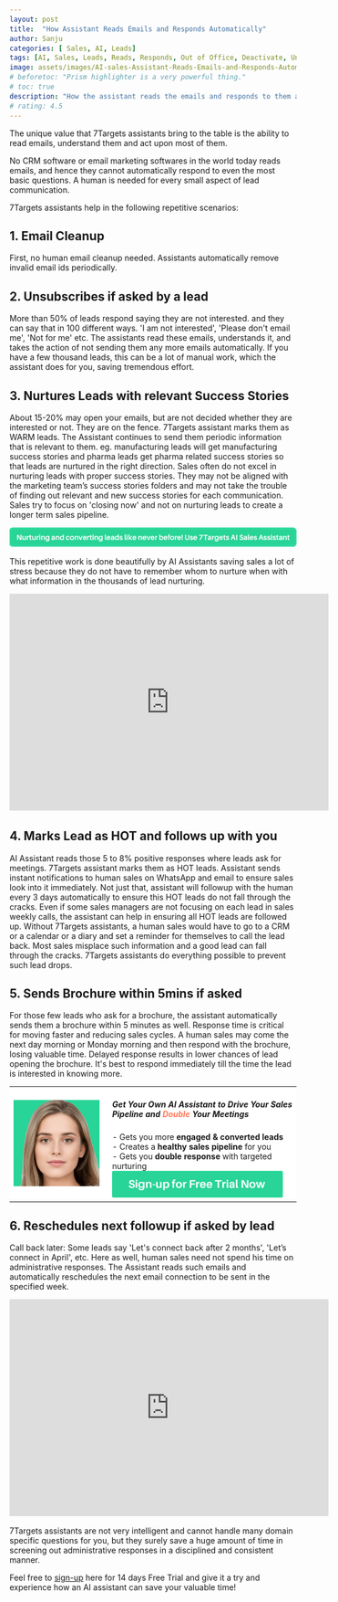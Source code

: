 ```yaml
---
layout: post
title:  "How Assistant Reads Emails and Responds Automatically"
author: Sanju
categories: [ Sales, AI, Leads]
tags: [AI, Sales, Leads, Reads, Responds, Out of Office, Deactivate, Unsubscribe, Follow-up]
image: assets/images/AI-sales-Assistant-Reads-Emails-and-Responds-Automatically.png
# beforetoc: "Prism highlighter is a very powerful thing."
# toc: true
description: "How the assistant reads the emails and responds to them automatically in repetitive scenarios."
# rating: 4.5
---
```

The unique value that 7Targets assistants bring to the table is the ability to read emails, understand them and act upon most of them. 

No CRM software or email marketing softwares in the world today reads emails, and hence they cannot automatically respond to even the most basic questions. A human is needed for every small aspect of lead communication. 

7Targets assistants help in the following repetitive scenarios: 

## 1. Email Cleanup

First, no human email cleanup needed. Assistants automatically remove invalid email ids periodically. 

## 2. Unsubscribes if asked by a lead

More than 50% of leads respond saying they are not interested. and they can say that in 100 different ways. 'I am not interested', 'Please don't email me', 'Not for me' etc. The assistants read these emails, understands it, and takes the action of not sending them any more emails automatically. If you have a few thousand leads, this can be a lot of manual work, which the assistant does for you, saving tremendous effort.  

## 3. Nurtures Leads with relevant Success Stories

About 15-20% may open your emails, but are not decided whether they are interested or not. They are on the fence. 7Targets assistant marks them as WARM leads. The Assistant continues to send them periodic information that is relevant to them. eg. manufacturing leads will get manufacturing success stories and pharma leads get pharma related success stories so that leads are nurtured in the right direction. Sales often do not excel in nurturing leads with proper success stories. They may not be aligned with the marketing team’s success stories folders and may not take the trouble of finding out relevant and new success stories for each communication.  Sales try to focus on 'closing now' and not on nurturing leads to create a longer term sales pipeline. 


[![image](../assets/images/Converting-leads-using-7Targets-AI-Sales-Assistant.png)](https://blog.7targets.ai/nurturing-and-converting-leads-like-never-before-use-7targets-ai-sales-assistant/)

This repetitive work is done beautifully by AI Assistants saving sales a lot of stress because they do not have to remember whom to nurture when with what information in the thousands of lead nurturing. 

<div class="video-container">
    <iframe src="https://www.youtube.com/embed/07ubSuJ3yKg" height="380" width="560" 
    allow="autoplay; encrypted-media"
    frameborder="0">
    </iframe>
</div>

## 4. Marks Lead as HOT and follows up with you

AI Assistant reads those 5 to 8% positive responses where leads ask for meetings. 7Targets assistant marks them as HOT leads. Assistant sends instant notifications to human sales on WhatsApp and email to ensure sales look into it immediately.  Not just that, assistant will followup with the human every 3 days automatically to ensure this HOT leads do not fall through the cracks. Even if some sales managers are not focusing on each lead in sales weekly calls, the assistant can help in ensuring all HOT leads are followed up. Without 7Targets assistants, a human sales would have to go to a CRM or a calendar or a diary and set a reminder for themselves to call the lead back. Most sales misplace such information and a good lead can fall through the cracks. 7Targets assistants do everything possible to prevent such lead drops. 

## 5. Sends Brochure within 5mins if asked

For those few leads who ask for a brochure, the assistant automatically sends them a brochure within 5 minutes as well. Response time is critical for moving faster and reducing sales cycles. A human sales may come the next day morning or Monday morning and then respond with the brochure, losing valuable time. Delayed response results in lower chances of lead opening the brochure. It's best to respond immediately till the time the lead is interested in knowing more. 

<table style="background-color: white" border="0"  >
 <tr >
    <td class="not-on-mobile" ><img src="../assets/images/Ai-assistant.png" ></td>
    <td style="padding-left: 15px;"> <h5>Get Your Own AI Assistant to Drive Your Sales Pipeline and <b><span style="color: #ff7a59;">Double</span> Your Meetings</b></h5>
    <span style="font-size: 14px;">- Gets you more <b>engaged & converted leads</b><br>
    - Creates a <b>healthy sales pipeline</b> for you<br>
    - Gets you <b>double response</b> with targeted nurturing </span>
    <br>
 <a href="https://7targets.ai/sign-up.html?utm_medium=img-cta&utm_source=blog"> <img src="../assets/images/cta-button.png" class="img-center"></a></td>
 </tr>
</table> 


## 6. Reschedules next followup if asked by lead 

Call back later: Some leads say 'Let's connect back after 2 months', 'Let’s connect in April', etc. Here as well, human sales need not spend his time on administrative responses. The Assistant reads such emails and automatically reschedules the next email connection to be sent in the specified week.

<div class="video-container">
    <iframe src="https://www.youtube.com/embed/c8Tmk6JCwfE" height="380" width="560" 
    allow="autoplay; encrypted-media"
    frameborder="0">
    </iframe>
</div>

7Targets assistants are not very intelligent and cannot handle many domain specific questions for you, but they surely save a huge amount of time in screening out administrative responses in a disciplined and consistent manner.

Feel free to [sign-up](https://7targets.ai/sign-up.html?utm_medium=how-assistant-reads-responds-automatically&utm_source=7tsblogs) here for 14 days Free Trial and give it a try and experience how an AI assistant can save your valuable time!

